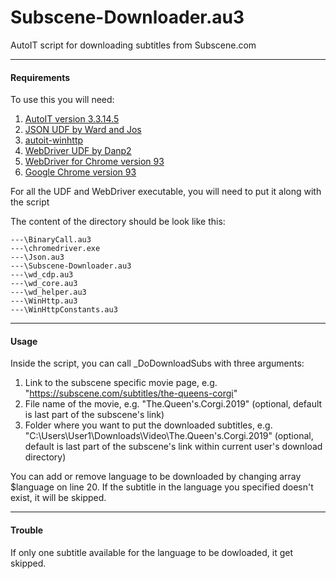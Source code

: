 # Subscene-Downloader.au3
AutoIT script for downloading subtitles from Subscene.com

---
#### Requirements

To use this you will need:

1. [AutoIT version 3.3.14.5](https://www.autoitscript.com/autoit3/files/archive/autoit/autoit-v3.3.14.5-setup.exe)
1. [JSON UDF by Ward and Jos](https://www.autoitscript.com/forum/applications/core/interface/file/attachment.php?id=61831)
2. [autoit-winhttp](https://github.com/dragana-r/autoit-winhttp/releases/tag/1.6.4.1)
3. [WebDriver UDF by Danp2](https://github.com/Danp2/WebDriver/releases/tag/0.4.1.1)
4. [WebDriver for Chrome version 93](https://chromedriver.storage.googleapis.com/index.html?path=93.0.4577.15)
5. [Google Chrome version 93](https://www.google.com/chrome/?standalone=1)

For all the UDF and WebDriver executable, you will need to put it along with the script

The content of the directory should be look like this:

```
---\BinaryCall.au3
---\chromedriver.exe
---\Json.au3
---\Subscene-Downloader.au3
---\wd_cdp.au3
---\wd_core.au3
---\wd_helper.au3
---\WinHttp.au3
---\WinHttpConstants.au3
```

---
#### Usage

Inside the script, you can call _DoDownloadSubs with three arguments:
1. Link to the subscene specific movie page, e.g. "https://subscene.com/subtitles/the-queens-corgi"
2. File name of the movie, e.g. "The.Queen's.Corgi.2019" (optional, default is last part of the subscene's link)
3. Folder where you want to put the downloaded subtitles, e.g. "C:\Users\User1\Downloads\Video\The.Queen's.Corgi.2019" (optional, default is last part of the subscene's link within current user's download directory)

You can add or remove language to be downloaded by changing array $language on line 20.
If the subtitle in the language you specified doesn't exist, it will be skipped.

---
#### Trouble

If only one subtitle available for the language to be dowloaded, it get skipped.


